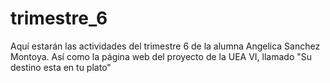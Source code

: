 # trimestre_6
Aquí estarán las actividades del trimestre 6 de la alumna Angelica Sanchez Montoya. Así como la página web del proyecto de la UEA VI, llamado "Su destino esta en tu plato"